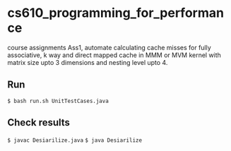 # cs610_programming_for_performance
course assignments
Ass1, automate calculating cache misses for fully associative, k way and direct mapped cache in MMM or MVM kernel with matrix size upto 3 dimensions and nesting level upto 4.

## Run
`$ bash run.sh UnitTestCases.java`
## Check results
`$ javac Desiarilize.java`
`$ java Desiarilize`
